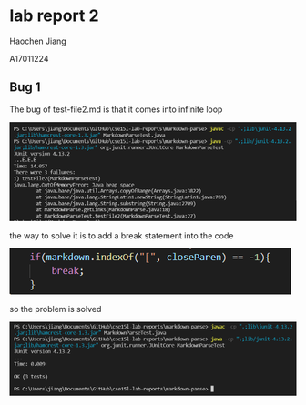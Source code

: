 # lab report 2

Haochen Jiang

A17011224

## Bug 1
The bug of test-file2.md is that it comes into infinite loop

![image](pic1.png)

the way to solve it is to add a break statement into the code

![image](pic3.png)

so the problem is solved

![image](pic2.png)